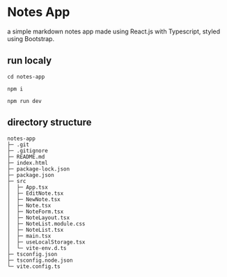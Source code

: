 # Notes App

a simple markdown notes app made using React.js with Typescript, styled using Bootstrap.

## run localy

```
cd notes-app

npm i

npm run dev
```

## directory structure

```
notes-app
├─ .git
├─ .gitignore
├─ README.md
├─ index.html
├─ package-lock.json
├─ package.json
├─ src
│  ├─ App.tsx
│  ├─ EditNote.tsx
│  ├─ NewNote.tsx
│  ├─ Note.tsx
│  ├─ NoteForm.tsx
│  ├─ NoteLayout.tsx
│  ├─ NoteList.module.css
│  ├─ NoteList.tsx
│  ├─ main.tsx
│  ├─ useLocalStorage.tsx
│  └─ vite-env.d.ts
├─ tsconfig.json
├─ tsconfig.node.json
└─ vite.config.ts

```